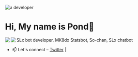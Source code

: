 ![a developer](https://cdn.discordapp.com/attachments/1082055411462586499/1099250694915104769/2.gif?ex=651c79bc&is=651b283c&hm=8f707c160cc0dc7313b485fad1db2e01d7272b1637043b100f385563f74a2b2c&)

# Hi, My name is Pond👋

SLx bot developer, MK8dx Statsbot, So-chan, SLx chatbot
<a href="https://github.com/pondsan1412/github-readme-stats">
  <img align="left" src="https://github-readme-stats.vercel.app/api?username=pondsan1412&count_private=true&show_icons=true&theme=tokyonight" />
</a>
<a href="https://github.com/pondsan1412/github-readme-stats">
  <img align="left" src="https://github-readme-stats.vercel.app/api/top-langs/?username=pondsan1412&theme=tokyonight" />
</a>
- 📫 Let's connect – [Twitter](https://twitter.com/pondsan1412) | 

